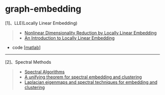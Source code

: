 # graph-embedding

[1]、LLE(Locally Linear Embedding)
>  - [Nonlinear Dimensionality Reduction by Locally Linear Embedding](https://science.sciencemag.org/content/290/5500/2323)
> - [An Introduction to Locally Linear Embedding](https://pdfs.semanticscholar.org/6caa/85183b231c2dc86eb65faa53a7e747c9fd16.pdf)
 - code [[matlab](https://cs.nyu.edu/~roweis/lle/code.html)]

---
[2]、Spectral Methods
> - [Spectral Algorithms](https://www.cc.gatech.edu/~vempala/spectralbook.pdf)
> - [A unifying theorem for spectral embedding and clustering](https://www.merl.com/publications/docs/TR2002-42.pdf)
> - [Laplacian eigenmaps and spectral techniques for embedding and clustering](http://web.cse.ohio-state.edu/~belkin.8/papers/LEM_NIPS_01.pdf)